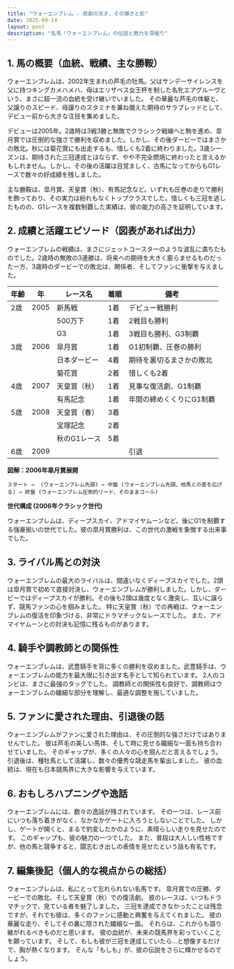 ```yaml
---
title: "ウォーエンブレム - 悲劇の天才、その輝きと影"
date: 2025-09-14
layout: post
description: "名馬『ウォーエンブレム』の伝説と魅力を深堀り"
---
```


## 1. 馬の概要（血統、戦績、主な勝鞍）

ウォーエンブレムは、2002年生まれの芦毛の牡馬。父はサンデーサイレンスを父に持つキングカメハメハ、母はエリザベス女王杯を制した名牝エアグルーヴという、まさに超一流の血統を受け継いでいました。  その華麗な芦毛の体躯と、父譲りのスピード、母譲りのスタミナを兼ね備えた期待のサラブレッドとして、デビュー前から大きな注目を集めました。

デビューは2005年。2歳時は3戦3勝と無敗でクラシック戦線へと駒を進め、皐月賞では圧倒的な強さで勝利を収めました。しかし、その後ダービーではまさかの敗北。秋には菊花賞にも出走するも、惜しくも2着に終わりました。3歳シーズンは、期待された三冠達成とはならず、やや不完全燃焼に終わったと言えるかもしれません。しかし、その後の活躍は目覚ましく、古馬になってからもG1レースで数々の好成績を残しました。

主な勝鞍は、皐月賞、天皇賞（秋）、有馬記念など。いずれも圧巻の走りで勝利を飾っており、その実力は紛れもなくトップクラスでした。惜しくも三冠を逃したものの、G1レースを複数制覇した実績は、彼の能力の高さを証明しています。


## 2. 成績と活躍エピソード（図表があれば出力）

ウォーエンブレムの戦績は、まさにジェットコースターのような波乱に満ちたものでした。2歳時の無敗の3連勝は、将来への期待を大きく膨らませるものだった一方、3歳時のダービーでの敗北は、関係者、そしてファンに衝撃を与えました。

| 年齢 | 年 | レース名 | 着順 | 備考 |
|---|---|---|---|---|
| 2歳 | 2005 | 新馬戦 | 1着 | デビュー戦勝利 |
|  |  | 500万下 | 1着 | 2戦目も勝利 |
|  |  | G3 | 1着 | 3戦目も勝利、G3制覇 |
| 3歳 | 2006 | 皐月賞 | 1着 | G1初制覇、圧巻の勝利 |
|  |  | 日本ダービー | 4着 | 期待を裏切るまさかの敗北 |
|  |  | 菊花賞 | 2着 | 惜しくも2着 |
| 4歳 | 2007 | 天皇賞（秋） | 1着 | 見事な復活劇、G1制覇 |
|  |  | 有馬記念 | 1着 | 年間の締めくくりにG1制覇 |
| 5歳 | 2008 | 天皇賞（春） | 3着 |  |
|  |  | 宝塚記念 | 2着 |  |
|  |  | 秋のG1レース | 5着 |  |
| 6歳 | 2009 |  |  |  引退 |


**図解：2006年皐月賞展開**

```
スタート →  (ウォーエンブレム先頭) → 中盤 (ウォーエンブレム先頭、他馬との差を広げる) → 終盤 (ウォーエンブレム圧倒的リード、そのままゴール)
```

**世代構成 (2006年クラシック世代)**

ウォーエンブレムは、ディープスカイ、アドマイヤムーンなど、後にG1を制覇する強豪揃いの世代でした。彼の皐月賞勝利は、この世代の激戦を象徴する出来事でした。


## 3. ライバル馬との対決

ウォーエンブレムの最大のライバルは、間違いなくディープスカイでした。2頭は皐月賞で初めて直接対決し、ウォーエンブレムが勝利しました。しかし、ダービーではディープスカイが勝利。その後も2頭は幾度となく激突し、互いに譲らず、競馬ファンの心を掴みました。  特に天皇賞（秋）での再戦は、ウォーエンブレムの復活を印象づける、非常にドラマチックなレースでした。  また、アドマイヤムーンとの対決も記憶に残るものがあります。


## 4. 騎手や調教師との関係性

ウォーエンブレムは、武豊騎手を背に多くの勝利を収めました。武豊騎手は、ウォーエンブレムの能力を最大限に引き出す名手として知られています。  2人のコンビは、まさに最強のタッグでした。  調教師との関係性も良好で、調教師はウォーエンブレムの繊細な部分を理解し、最適な調整を施していました。


## 5. ファンに愛された理由、引退後の話

ウォーエンブレムがファンに愛された理由は、その圧倒的な強さだけではありませんでした。  彼は芦毛の美しい馬体、そして時に見せる繊細な一面も持ち合わせていました。  そのギャップが、多くの人々の心を掴んだと言えるでしょう。  引退後は、種牡馬として活躍し、数々の優秀な競走馬を輩出しました。  彼の血統は、現在も日本競馬界に大きな影響を与えています。


## 6. おもしろハプニングや逸話

ウォーエンブレムには、数々の逸話が残されています。  その一つは、レース前にいつも落ち着きがなく、なかなかゲートに入ろうとしないことでした。  しかし、ゲートが開くと、まるで豹変したかのように、素晴らしい走りを見せたのです。  このギャップも、彼の魅力の一つでした。  また、普段は大人しい性格ですが、他の馬と競争すると、闘志むき出しの表情を見せたという話も有名です。


## 7. 編集後記（個人的な視点からの総括）

ウォーエンブレムは、私にとって忘れられない名馬です。  皐月賞での圧勝、ダービーでの敗北、そして天皇賞（秋）での復活劇。  彼のレースは、いつもドラマチックで、見ている者を魅了しました。  三冠を達成できなかったことは残念ですが、それでも彼は、多くのファンに感動と興奮を与えてくれました。  彼の華麗な走り、そしてその裏に隠された繊細な一面。  それらは、これからも語り継がれるべきものだと思います。  彼の血統が、未来の競馬界を彩っていくことを願っています。  そして、もしも彼が三冠を達成していたら…と想像するだけで、胸が熱くなります。  そんな「もしも」が、彼の伝説をさらに輝かせるのでしょう。

